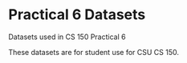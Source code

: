 # Practical 6 Datasets
Datasets used in CS 150 Practical 6

These datasets are for student use for CSU CS 150. 
